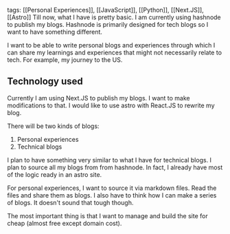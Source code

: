 tags: [[Personal Experiences]], [[JavaScript]], [[Python]], [[Next.JS]], [[Astro]]
Till now, what I have is pretty basic. I am currently using hashnode to publish my blogs. Hashnode is primarily designed for tech blogs so I want to have something different.

I want to be able to write personal blogs and experiences through which I can share my learnings and experiences that might not necessarily relate to tech. For example, my journey to the US. 

## Technology used
Currently I am using Next.JS to publish my blogs. I want to make modifications to that. I would like to use astro with React.JS to rewrite my blog.

There will be two kinds of blogs:
1. Personal experiences
2. Technical blogs

I plan to have something very similar to what I have for technical blogs. I plan to source all my blogs from from hashnode. In fact, I already have most of the logic ready in an astro site.

For personal experiences, I want to source it via markdown files. Read the files and share them as blogs. I also have to think how I can make a series of blogs. It doesn't sound that tough though.

The most important thing is that I want to manage and build the site for cheap (almost free except domain cost). 